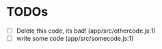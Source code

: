 # TODOs

- [ ] Delete this code, its bad! (app/src/othercode.js:1)
- [ ] write some code (app/src/somecode.js:1)
